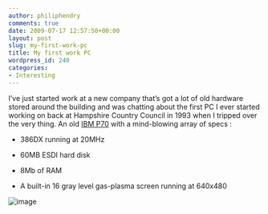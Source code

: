 ```yaml
---
author: philiphendry
comments: true
date: 2009-07-17 12:57:50+00:00
layout: post
slug: my-first-work-pc
title: My first work PC
wordpress_id: 240
categories:
- Interesting
---
```


I’ve just started work at a new company that’s got a lot of old hardware stored around the building and was chatting about the first PC I ever started working on back at Hampshire Country Council in 1993 when I tripped over the very thing. An old [IBM P70](http://incolor.inetnebr.com/jshorney/p70.htm#p70) with a mind-blowing array of specs :

 

  
  * 386DX running at 20MHz
   
  * 60MB ESDI hard disk
   
  * 8Mb of RAM
   
  * A built-in 16 gray level gas-plasma screen running at 640x480
 

![image](http://philiphendry.files.wordpress.com/2009/07/image_thumb1.png)

